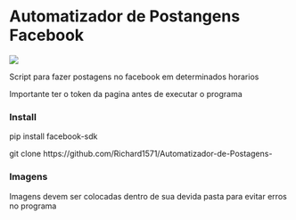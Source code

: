 <h1 color="red"> Automatizador de Postangens Facebook</h1>
<div>
  <img src="http://videoadvertisingnews.com/wp-content/uploads/2017/02/facebook.png">
</div>
<p>Script para fazer postagens no facebook em determinados horarios</p>
<p>Importante ter o token da pagina antes de executar o programa</p>

<h3>Install</h3>
<p>pip install facebook-sdk</p>
<p>git clone https://github.com/Richard1571/Automatizador-de-Postagens-</p>

<h3>Imagens</h3>
<p> Imagens devem ser colocadas dentro de sua devida pasta para evitar erros no programa</p>
